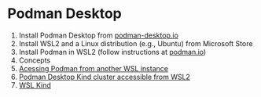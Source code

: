 # Podman Desktop
1. Install Podman Desktop from [podman-desktop.io](https://podman-desktop.io/)
2. Install WSL2 and a Linux distribution (e.g., Ubuntu) from Microsoft Store
3. Install Podman in WSL2 (follow instructions at [podman.io](https://podman.io/getting-started/installation))
3. Concepts
4. [Acessing Podman from another WSL instance](https://podman-desktop.io/docs/podman/accessing-podman-from-another-wsl-instance)
4. [Podman Desktop Kind cluster accessible from WSL2](./docs/podman_desktop_kind_accessible_wsl.md)
5. [WSL Kind](./docs/WSL-kind.md)
